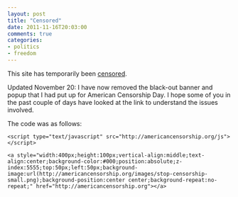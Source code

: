 ```yaml
---
layout: post
title: "Censored"
date: 2011-11-16T20:03:00
comments: true
categories: 
- politics
- freedom
---
```

This site has temporarily been [censored](http://americancensorship.org/).

Updated November 20: I have now removed the black-out banner and popup that I had put up for American Censorship Day. I hope some of you in the past couple of days have looked at the link to understand the issues involved.

The code was as follows:

	<script type="text/javascript" src="http://americancensorship.org/js"></script>

	<a style="width:400px;height:100px;vertical-align:middle;text-align:center;background-color:#000;position:absolute;z-index:5555;top:50px;left:50px;background-image:url(http://americancensorship.org/images/stop-censorship-small.png);background-position:center center;background-repeat:no-repeat;" href="http://americancensorship.org"></a>
